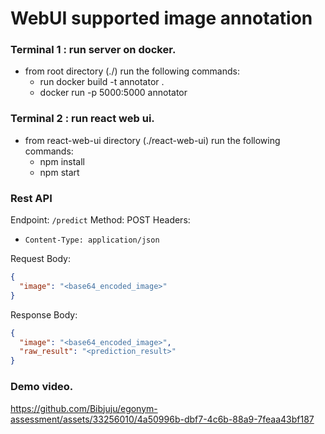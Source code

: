 # WebUI supported image annotation

### Terminal 1 : run server on docker.
- from root directory (./) run the following commands:
  - run docker build -t annotator .
  - docker run -p 5000:5000 annotator
 
### Terminal 2 : run react web ui.
- from react-web-ui directory (./react-web-ui) run the following commands:
  - npm install
  - npm start
 
### Rest API
Endpoint: `/predict`
Method: POST
Headers: 
- `Content-Type: application/json`

Request Body:
```json
{
  "image": "<base64_encoded_image>"
}
```

Response Body:
```json
{
  "image": "<base64_encoded_image>",
  "raw_result": "<prediction_result>"
}
```


### Demo video.


https://github.com/Bibjuju/egonym-assessment/assets/33256010/4a50996b-dbf7-4c6b-88a9-7feaa43bf187



